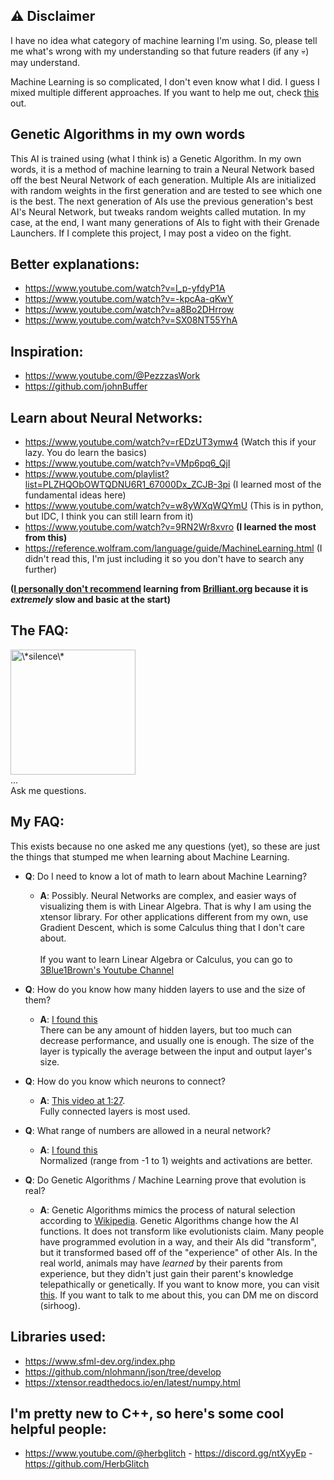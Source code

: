 ## ⚠️ Disclaimer
 I have no idea what category of machine learning I'm using. So, please tell me what's wrong with my understanding so that future readers (if any 💀) may understand.

 Machine Learning is so complicated, I don't even know what I did. I guess I mixed multiple different approaches. If you want to help me out, check [this](https://en.wikipedia.org/wiki/Machine_learning#Approaches) out.

## Genetic Algorithms in my own words
 This AI is trained using (what I think is) a Genetic Algorithm. In my own words, it is a method of machine learning to train a Neural Network based off the best Neural Network of each generation.
 Multiple AIs are initialized with random weights in the first generation and are tested to see which one is the best. The next generation of AIs use the previous generation's best AI's Neural Network, but tweaks random weights called mutation.
 In my case, at the end, I want many generations of AIs to fight with their Grenade Launchers.
 If I complete this project, I may post a video on the fight.

## Better explanations:
- https://www.youtube.com/watch?v=I_p-yfdyP1A
- https://www.youtube.com/watch?v=-kpcAa-qKwY
- https://www.youtube.com/watch?v=a8Bo2DHrrow
- https://www.youtube.com/watch?v=SX08NT55YhA

## Inspiration:
- https://www.youtube.com/@PezzzasWork
- https://github.com/johnBuffer

## Learn about Neural Networks:
- https://www.youtube.com/watch?v=rEDzUT3ymw4 (Watch this if your lazy. You do learn the basics)
- https://www.youtube.com/watch?v=VMp6pq6_QjI
- https://www.youtube.com/playlist?list=PLZHQObOWTQDNU6R1_67000Dx_ZCJB-3pi (I learned most of the fundamental ideas here)
- https://www.youtube.com/watch?v=w8yWXqWQYmU (This is in python, but IDC, I think you can still learn from it)
- https://www.youtube.com/watch?v=9RN2Wr8xvro **(I learned the most from this)**
- https://reference.wolfram.com/language/guide/MachineLearning.html (I didn't read this, I'm just including it so you don't have to search any further)

 **(<u>I personally don't recommend</u> learning from <u>Brilliant.org</u> because it is *extremely* slow and basic at the start)**

## The FAQ:
<img src="https://media.tenor.com/FDwYMy302gMAAAAC/tumbleweed-silence.gif" width="200" alt="\*silence\*"><br>
... <br>
Ask me questions.

## My FAQ:
 This exists because no one asked me any questions (yet), so these are just the things that stumped me when learning about Machine Learning.
 - **Q**: Do I need to know a lot of math to learn about Machine Learning?
    - **A**: Possibly. Neural Networks are complex, and easier ways of visualizing them is with Linear Algebra. That is why I am using the xtensor library. For other applications different from my own, use Gradient Descent, which is some Calculus thing that I don't care about. <br><br>
    If you want to learn Linear Algebra or Calculus, you can go to [3Blue1Brown's Youtube Channel](https://www.youtube.com/@3blue1brown)
 
 - **Q**: How do you know how many hidden layers to use and the size of them?
    - **A**: [I found this](https://stats.stackexchange.com/questions/181/how-to-choose-the-number-of-hidden-layers-and-nodes-in-a-feedforward-neural-netw) <br>
    There can be any amount of hidden layers, but too much can decrease performance, and usually one is enough.
    The size of the layer is typically the average between the input and output layer's size.

- **Q**: How do you know which neurons to connect?
    - **A**: [This video at 1:27](https://www.youtube.com/watch?v=9RN2Wr8xvro&t=87s). <br>
    Fully connected layers is most used.

- **Q**: What range of numbers are allowed in a neural network?
    - **A**: [I found this](https://www.quora.com/What-range-of-values-can-a-weight-in-a-neural-network-take-on) <br>
    Normalized (range from -1 to 1) weights and activations are better.

- **Q**: Do Genetic Algorithms / Machine Learning prove that evolution is real?
    - **A**: Genetic Algorithms mimics the process of natural selection according to [Wikipedia](https://en.wikipedia.org/wiki/Machine_learning#Genetic_algorithms). Genetic Algorithms change how the AI functions. It does not transform like evolutionists claim. Many people have programmed evolution in a way, and their AIs did "transform", but it transformed based off of the "experience" of other AIs. In the real world, animals may have *learned* by their parents from experience, but they didn't just gain their parent's knowledge telepathically or genetically. If you want to know more, you can visit [this](https://creation.com/genetic-algorithms-do-they-show-that-evolution-works). If you want to talk to me about this, you can DM me on discord (sirhoog).

## Libraries used:
- https://www.sfml-dev.org/index.php
- https://github.com/nlohmann/json/tree/develop
- https://xtensor.readthedocs.io/en/latest/numpy.html

## I'm pretty new to C++, so here's some cool helpful people:
- https://www.youtube.com/@herbglitch - https://discord.gg/ntXyyEp - https://github.com/HerbGlitch